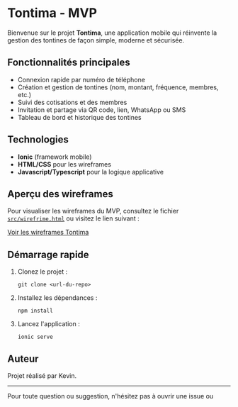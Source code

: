 # Tontima - MVP

Bienvenue sur le projet **Tontima**, une application mobile qui réinvente la gestion des tontines de façon simple, moderne et sécurisée.

## Fonctionnalités principales

- Connexion rapide par numéro de téléphone
- Création et gestion de tontines (nom, montant, fréquence, membres, etc.)
- Suivi des cotisations et des membres
- Invitation et partage via QR code, lien, WhatsApp ou SMS
- Tableau de bord et historique des tontines

## Technologies

- **Ionic** (framework mobile)
- **HTML/CSS** pour les wireframes
- **Javascript/Typescript** pour la logique applicative

## Aperçu des wireframes

Pour visualiser les wireframes du MVP, consultez le fichier [`src/wirefrime.html`](src/wirefrime.html) ou visitez le lien suivant :

[Voir les wireframes Tontima](https://sokevinjonas.github.io/tontima-wirefrime/) <!-- Remplacez ce lien par le lien réel si disponible -->

## Démarrage rapide

1. Clonez le projet :
   ```
   git clone <url-du-repo>
   ```
2. Installez les dépendances :
   ```
   npm install
   ```
3. Lancez l'application :
   ```
   ionic serve
   ```

## Auteur

Projet réalisé par Kevin.

---

Pour toute question ou suggestion, n'hésitez pas à ouvrir une issue ou
